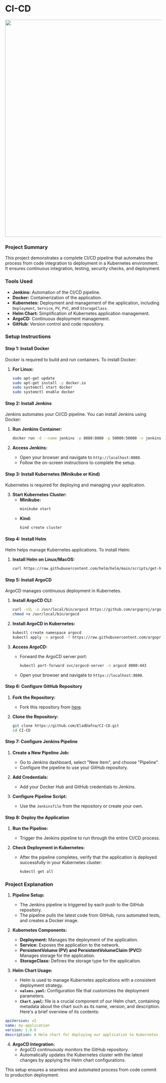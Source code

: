 # CI-CD

<img src="https://github.com/user-attachments/assets/bf839f1a-75d7-4e46-b688-904194f02c09" width="700"/>


### Project Summary
This project demonstrates a complete CI/CD pipeline that automates the process from code integration to deployment in a Kubernetes environment. It ensures continuous integration, testing, security checks, and deployment.

### Tools Used
- **Jenkins:** Automation of the CI/CD pipeline.
- **Docker:** Containerization of the application.
- **Kubernetes:** Deployment and management of the application, including `Deployment`, `Service`, `PV`, `PVC`, and `StorageClass`.
- **Helm Chart:** Simplification of Kubernetes application management.
- **ArgoCD:** Continuous deployment management.
- **GitHub:** Version control and code repository.

### Setup Instructions

#### Step 1: Install Docker
Docker is required to build and run containers. To install Docker:

1. **For Linux:**
   ```bash
   sudo apt-get update
   sudo apt-get install -y docker.io
   sudo systemctl start docker
   sudo systemctl enable docker
   ```

#### Step 2: Install Jenkins
Jenkins automates your CI/CD pipeline. You can install Jenkins using Docker:

1. **Run Jenkins Container:**
   ```bash
   docker run -d --name jenkins -p 8080:8080 -p 50000:50000 -v jenkins_home:/var/jenkins_home jenkins/jenkins:lts
   ```

2. **Access Jenkins:**
   - Open your browser and navigate to `http://localhost:8080`.
   - Follow the on-screen instructions to complete the setup.

#### Step 3: Install Kubernetes (Minikube or Kind)
Kubernetes is required for deploying and managing your application.



3. **Start Kubernetes Cluster:**
   - **Minikube:**
     ```bash
     minikube start
     ```
   - **Kind:**
     ```bash
     kind create cluster
     ```

#### Step 4: Install Helm
Helm helps manage Kubernetes applications. To install Helm:

1. **Install Helm on Linux/MacOS:**
   ```bash
   curl https://raw.githubusercontent.com/helm/helm/main/scripts/get-helm-3 | bash
   ```


#### Step 5: Install ArgoCD
ArgoCD manages continuous deployment in Kubernetes.

1. **Install ArgoCD CLI:**
   ```bash
   curl -sSL -o /usr/local/bin/argocd https://github.com/argoproj/argo-cd/releases/latest/download/argocd-linux-amd64
   chmod +x /usr/local/bin/argocd
   ```

2. **Install ArgoCD in Kubernetes:**
   ```bash
   kubectl create namespace argocd
   kubectl apply -n argocd -f https://raw.githubusercontent.com/argoproj/argo-cd/stable/manifests/install.yaml
   ```

3. **Access ArgoCD:**
   - Forward the ArgoCD server port:
     ```bash
     kubectl port-forward svc/argocd-server -n argocd 8080:443
     ```
   - Open your browser and navigate to `https://localhost:8080`.

#### Step 6: Configure GitHub Repository
1. **Fork the Repository:**
   - Fork this repository from [here](https://github.com/EladDafna/CI-CD).

2. **Clone the Repository:**
   ```bash
   git clone https://github.com/EladDafna/CI-CD.git
   cd CI-CD
   ```

#### Step 7: Configure Jenkins Pipeline
1. **Create a New Pipeline Job:**
   - Go to Jenkins dashboard, select "New Item", and choose "Pipeline".
   - Configure the pipeline to use your GitHub repository.

2. **Add Credentials:**
   - Add your Docker Hub and GitHub credentials to Jenkins.

3. **Configure Pipeline Script:**
   - Use the `Jenkinsfile` from the repository or create your own.

#### Step 8: Deploy the Application
1. **Run the Pipeline:**
   - Trigger the Jenkins pipeline to run through the entire CI/CD process.

2. **Check Deployment in Kubernetes:**
   - After the pipeline completes, verify that the application is deployed successfully in your Kubernetes cluster:
     ```bash
     kubectl get all
     ```

### Project Explanation

1. **Pipeline Setup:** 
   - The Jenkins pipeline is triggered by each push to the GitHub repository.
   - The pipeline pulls the latest code from GitHub, runs automated tests, and creates a Docker image.

2. **Kubernetes Components:**
   - **Deployment:** Manages the deployment of the application.
   - **Service:** Exposes the application to the network.
   - **PersistentVolume (PV) and PersistentVolumeClaim (PVC):** Manages storage for the application.
   - **StorageClass:** Defines the storage type for the application.

3. **Helm Chart Usage:**
   - Helm is used to manage Kubernetes applications with a consistent deployment strategy.
   - **`values.yaml`:** Configuration file that customizes the deployment parameters.
   - **`Chart.yaml`:** file is a crucial component of our Helm chart, containing metadata about the chart such as its name, version, and description. Here's a brief overview of its contents:
```yaml
apiVersion: v2
name: my-application
version: 1.0.0
description: A Helm chart for deploying our application to Kubernetes
```

4. **ArgoCD Integration:**
   - ArgoCD continuously monitors the GitHub repository.
   - Automatically updates the Kubernetes cluster with the latest changes by applying the Helm chart configurations.

This setup ensures a seamless and automated process from code commit to production deployment.


